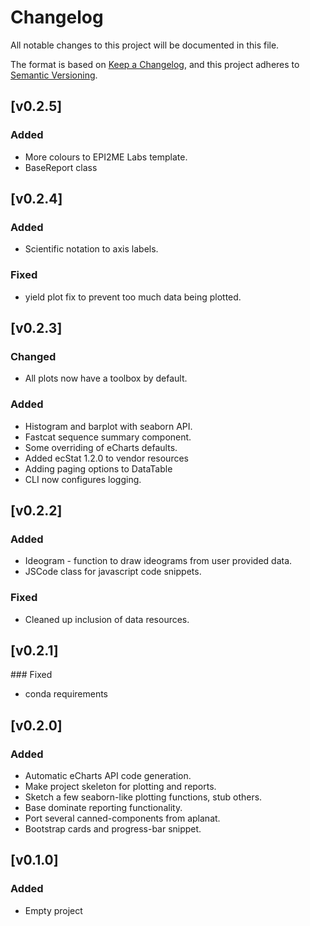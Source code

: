 # Changelog
All notable changes to this project will be documented in this file.

The format is based on [Keep a Changelog](https://keepachangelog.com/en/1.0.0/),
and this project adheres to [Semantic Versioning](https://semver.org/spec/v2.0.0.html).

## [v0.2.5]
### Added
- More colours to EPI2ME Labs template.
- BaseReport class

## [v0.2.4]
### Added
- Scientific notation to axis labels.
### Fixed
- yield plot fix to prevent too much data being plotted.

## [v0.2.3]
### Changed
- All plots now have a toolbox by default.
### Added
- Histogram and barplot with seaborn API.
- Fastcat sequence summary component.
- Some overriding of eCharts defaults.
- Added ecStat 1.2.0 to vendor resources
- Adding paging options to DataTable
- CLI now configures logging.

## [v0.2.2]
### Added
- Ideogram - function to draw ideograms from user provided data.
- JSCode class for javascript code snippets.
### Fixed
- Cleaned up inclusion of data resources.

## [v0.2.1]
### Fixed
- conda requirements

## [v0.2.0]
### Added
- Automatic eCharts API code generation.
- Make project skeleton for plotting and reports.
- Sketch a few seaborn-like plotting functions, stub others.
- Base dominate reporting functionality.
- Port several canned-components from aplanat.
- Bootstrap cards and progress-bar snippet.

## [v0.1.0]
### Added
- Empty project
